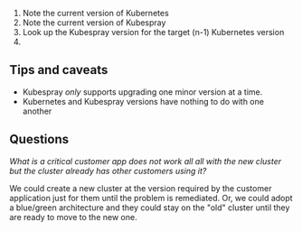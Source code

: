 1. Note the current version of Kubernetes
2. Note the current version of Kubespray
3. Look up the Kubespray version for the target (n-1) Kubernetes version
4. 
## Tips and caveats

- Kubespray *only* supports upgrading one minor version at a time.
- Kubernetes and Kubespray versions have nothing to do with one another
## Questions

*What is a critical customer app does not work all all with the new cluster but the cluster already has other customers using it?*

We could create a new cluster at the version required by the customer application just for them until the problem is remediated. Or, we could adopt a blue/green architecture and they could stay on the "old" cluster until they are ready to move to the new one.